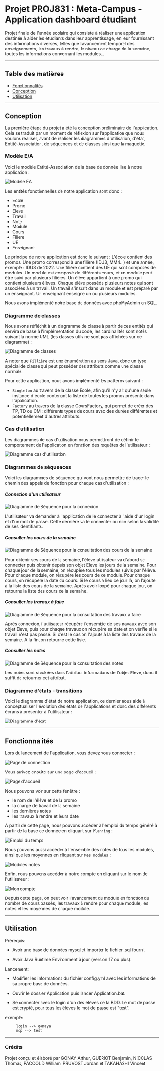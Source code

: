 # Projet PROJ831 : Meta-Campus - Application dashboard étudiant

Projet finale de l'année scolaire qui consiste à réaliser une application destinée à aider les étudiants dans leur apprentissage, en leur fournissant des informations diverses, telles que l’avancement temporel des enseignements, les travaux à rendre, le niveau de charge de la semaine, toutes les informations concernant les modules...

---
## Table des matières
- [Fonctionnalités](#fonctionnalités)
- [Conception](#conception)
- [Utilisation](#utilisation)

---
## Conception
La première étape du projet a été la conception préliminaire de l'application. Cela se traduit par un moment de réflexion sur l'application que nous voulons réaliser, avant de réaliser les diagrammes d'utilisation, d'état, Entité-Association,  de séquences et de classes ainsi que la maquette.

### Modèle E/A

Voici le modèle Entité-Association de la base de donnée liée à notre application :

![Modèle EA](https://user-images.githubusercontent.com/77977775/235298589-71344af7-c668-4e35-be05-d6c6270e1f36.png)

Les entités fonctionnelles de notre application sont donc :
- Ecole
- Promo
- Eleve
- Travail
- Note
- Module
- Cours
- Filiere
- UE
- Enseignant

Le principe de notre application est donc le suivant :
L'école contient des promos. Une promo correspond à une filière (IDU3, MM4...) et une année, exemple : IDU3 de 2022. Une filière contient des UE qui sont composés de modules. Un module est composé de différents cours, et un module peut être suivi par plusieurs filières.
Un élève appartient à une promo qui contient plusieurs élèves. Chaque élève possède plusieurs notes qui sont associées à un travail. Un travail s'inscrit dans un module et est préparé par un enseignant. Un enseignant enseigne un ou plusieurs modules.


Nous avons implémenté notre base de données avec phpMyAdmin en SQL. 

### Diagramme de classes

Nous avons réfléchit à un diagramme de classe à partir de ces entités qui servira de base à l'implémentation du code, les cardinalités sont notés suivant la norme UML (les classes utils ne sont pas affichées sur ce diagramme) :

![Diagramme de classes](Images/diagrammeClasse.png)

A noter que `Fillière` est une énumération au sens Java, donc un type spécial de classe qui peut posséder des attributs comme une classe normale.

Pour cette application, nous avons implémenté les patterns suivant :

- `Singleton` au travers de la classe Ecole, afin qu'il n'y ait qu'une seule instance d'école contenant la liste de toutes les promos présente dans l'application.
- `Factory` au travers de la classe CoursFactory, qui permet de créer des TP, TD ou CM : différents types de cours avec des durées différentes et potentiellement d'autres attributs.

### Cas d'utilisation

Les diagrammes de cas d'utilisation nous permettront de définir le comportement de l'application en fonction des requêtes de l'utilisateur :


![Diagramme cas d'utilisation](Images/useCase.png)


### Diagrammes de séquences

Voici les diagrammes de séquence qui vont nous permettre de tracer le chemin des appels de fonction pour chaque cas d'utilisation :

##### Connexion d'un utilisateur

![Diagramme de Séquence pour la connexion](Images/sequenceConnection.png)

L'utilisateur va demander à l'application de le connecter à l'aide d'un login et d'un mot de passe. Cette dernière va le connecter ou non selon la validité de ses identifiants.

##### Consulter les cours de la semaine

![Diagramme de Séquence pour la consultation des cours de la semaine](Images/consulterCoursSemaine.png)

Pour obtenir ses cours de la semaine, l'élève utilisateur va d'abord se connecter puis obtenir depuis son objet Eleve les jours de la semaine. Pour chaque jour de la semaine, on récupère tous les modules suivis par l'élève. Pour chaque module, on récupère les cours de ce module. Pour chaque cours, on récupère la date du cours. Si le cours a lieu ce jour là, on l'ajoute à la liste des cours de la semaine. Après avoir loopé pour chaque jour, on retourne la liste des cours de la semaine.

##### Consulter les travaux à faire

![Diagramme de Séquence pour la consultation des travaux à faire](Images/consulterTravailAFaire.png)

Après connexion, l'utilisateur récupère l'ensemble de ses travaux avec son objet Eleve, puis pour chaque travaux on récupère sa date et on vérifie si le travail n'est pas passé. Si c'est le cas on l'ajoute à la liste des travaux de la semaine. A la fin, on retourne cette liste.


##### Consulter les notes

![Diagramme de Séquence pour la consultation des notes](Images/consulterNotes.png)

Les notes sont stockées dans l'attribut informations de l'objet Eleve, donc il suffit de retourner cet attribut.

### Diagramme d'états - transitions

Voici le diagramme d'état de notre application, ce dernier nous aide à conceptualiser l'évolution des états de l'applications et donc des différents écrans à présenter à l'utilisateur :

![Diagramme d'état](Images/diagrammeEtat.png)

---
## Fonctionnalités
Lors du lancement de l'application, vous devez vous connecter :

![Page de connection](Images/pageDeConnection.png)

Vous arrivez ensuite sur une page d'accueil :

![Page d'accueil](Images/ScreenAccueil.png)


Nous pouvons voir sur cette fenêtre :
 - le nom de l'élève et de la promo
 - la charge de travail de la semaine
 - les dernières notes
 - les travaux à rendre et leurs date

A partir de cette page, nous pouvons accéder à l'emploi du temps généré à partir de la base de donnée en cliquant sur `Planning` : 

![Emploi du temps](Images/emploiDuTemps.png)

Nous pouvons aussi accéder à l'ensemble des notes de tous les modules, ainsi que les moyennes en cliquant sur `Mes modules` :

![Modules notes](Images/modules.png)

Enfin, nous pouvons accéder à notre compte en cliquant sur le nom de l'utilisateur : 

![Mon compte](Images/monCompte.png)

Depuis cette page, on peut voir l'avancement du module en fonction du nombre de cours passés, les travaux à rendre pour chaque module, les notes et les moyennes de chaque module.

---
## Utilisation

Prérequis: 

- Avoir une base de données mysql et importer le fichier .sql fourni.

- Avoir Java Runtime Environment à jour (version 17 ou plus).


Lancement:

- Modifier les informations du fichier config.yml avec les informations de sa propre base de données.

- Ouvrir le dossier Application puis lancer Application.bat.

- Se connecter avec le login d'un des élèves de la BDD. Le mot de passe est crypté, pour tous les élèves le mot de passe est "test".

exemple: 

         login --> gonaya
         mdp --> test

---
### Crédits
Projet conçu et élaboré par GONAY Arthur, GUERIOT Benjamin, NICOLAS Thomas, PACCOUD William, PRUVOST Jordan et TAKAHASHI Vincent
